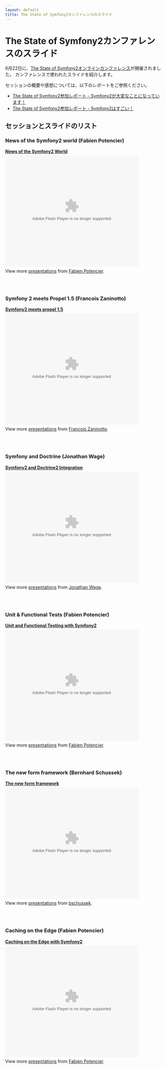 ```yaml
---
layout: default
title: The State of Symfony2カンファレンスのスライド
---
```


The State of Symfony2カンファレンスのスライド
==============================================

6月22日に、[The State of Symfony2オンラインカンファレンス](http://www.symfony-live.com/)が開催されました。
カンファレンスで使われたスライドを紹介します。

セッションの概要や感想については、以下のレポートをご参照ください。

- [The State of Symfony2参加レポート - Symfony2が大変なことになっています！](20100622-the-state-of-symfony2-1)
- [The State of Symfony2参加レポート - Symfony2はすごい！](20100623-the-state-of-symfony2-2)


セッションとスライドのリスト
----------------------------

### News of the Symfony2 world (Fabien Potencier)

<div style="width:425px" id="__ss_4599933"><strong style="display:block;margin:12px 0 4px"><a href="http://www.slideshare.net/fabpot/news-of-the-symfony2-world" title="News of the Symfony2 World">News of the Symfony2 World</a></strong><object id="__sse4599933" width="425" height="355"><param name="movie" value="http://static.slidesharecdn.com/swf/ssplayer2.swf?doc=news-100624020131-phpapp01&stripped_title=news-of-the-symfony2-world" /><param name="allowFullScreen" value="true"/><param name="allowScriptAccess" value="always"/><embed name="__sse4599933" src="http://static.slidesharecdn.com/swf/ssplayer2.swf?doc=news-100624020131-phpapp01&stripped_title=news-of-the-symfony2-world" type="application/x-shockwave-flash" allowscriptaccess="always" allowfullscreen="true" width="425" height="355"></embed></object><div style="padding:5px 0 12px">View more <a href="http://www.slideshare.net/">presentations</a> from <a href="http://www.slideshare.net/fabpot">Fabien Potencier</a>.</div></div>
<br />
<br />

### Symfony 2 meets Propel 1.5 (Francois Zaninotto)

<div style="width:425px" id="__ss_4591586"><strong style="display:block;margin:12px 0 4px"><a href="http://www.slideshare.net/francoisz/symfony2-meets-propel-15-4" title="Symfony2 meets propel 1.5">Symfony2 meets propel 1.5</a></strong><object id="__sse4591586" width="425" height="355"><param name="movie" value="http://static.slidesharecdn.com/swf/ssplayer2.swf?doc=symfony2meetspropel1-100623153033-phpapp02&stripped_title=symfony2-meets-propel-15-4" /><param name="allowFullScreen" value="true"/><param name="allowScriptAccess" value="always"/><embed name="__sse4591586" src="http://static.slidesharecdn.com/swf/ssplayer2.swf?doc=symfony2meetspropel1-100623153033-phpapp02&stripped_title=symfony2-meets-propel-15-4" type="application/x-shockwave-flash" allowscriptaccess="always" allowfullscreen="true" width="425" height="355"></embed></object><div style="padding:5px 0 12px">View more <a href="http://www.slideshare.net/">presentations</a> from <a href="http://www.slideshare.net/francoisz">Francois Zaninotto</a>.</div></div>
<br />
<br />


### Symfony and Doctrine (Jonathan Wage)

<div style="width:425px" id="__ss_4595260"><strong style="display:block;margin:12px 0 4px"><a href="http://www.slideshare.net/jwage/symfony2-and-doctrine2-integration" title="Symfony2 and Doctrine2 Integration">Symfony2 and Doctrine2 Integration</a></strong><object id="__sse4595260" width="425" height="355"><param name="movie" value="http://static.slidesharecdn.com/swf/ssplayer2.swf?doc=symfony2anddoctrine-100623202058-phpapp01&stripped_title=symfony2-and-doctrine2-integration" /><param name="allowFullScreen" value="true"/><param name="allowScriptAccess" value="always"/><embed name="__sse4595260" src="http://static.slidesharecdn.com/swf/ssplayer2.swf?doc=symfony2anddoctrine-100623202058-phpapp01&stripped_title=symfony2-and-doctrine2-integration" type="application/x-shockwave-flash" allowscriptaccess="always" allowfullscreen="true" width="425" height="355"></embed></object><div style="padding:5px 0 12px">View more <a href="http://www.slideshare.net/">presentations</a> from <a href="http://www.slideshare.net/jwage">Jonathan Wage</a>.</div></div>
<br />
<br />


### Unit & Functional Tests (Fabien Potencier)

<div style="width:425px" id="__ss_4599947"><strong style="display:block;margin:12px 0 4px"><a href="http://www.slideshare.net/fabpot/unit-and-functional-testing-with-symfony2" title="Unit and Functional Testing with Symfony2">Unit and Functional Testing with Symfony2</a></strong><object id="__sse4599947" width="425" height="355"><param name="movie" value="http://static.slidesharecdn.com/swf/ssplayer2.swf?doc=testing-100624020238-phpapp01&stripped_title=unit-and-functional-testing-with-symfony2" /><param name="allowFullScreen" value="true"/><param name="allowScriptAccess" value="always"/><embed name="__sse4599947" src="http://static.slidesharecdn.com/swf/ssplayer2.swf?doc=testing-100624020238-phpapp01&stripped_title=unit-and-functional-testing-with-symfony2" type="application/x-shockwave-flash" allowscriptaccess="always" allowfullscreen="true" width="425" height="355"></embed></object><div style="padding:5px 0 12px">View more <a href="http://www.slideshare.net/">presentations</a> from <a href="http://www.slideshare.net/fabpot">Fabien Potencier</a>.</div></div>
<br />
<br />


### The new form framework (Bernhard Schussek)

<div style="width:425px" id="__ss_4593800"><strong style="display:block;margin:12px 0 4px"><a href="http://www.slideshare.net/bschussek/the-new-form-framework" title="The new form framework">The new form framework</a></strong><object id="__sse4593800" width="425" height="355"><param name="movie" value="http://static.slidesharecdn.com/swf/ssplayer2.swf?doc=stateofsymfony2-forms-presentation-100623183822-phpapp02&stripped_title=the-new-form-framework" /><param name="allowFullScreen" value="true"/><param name="allowScriptAccess" value="always"/><embed name="__sse4593800" src="http://static.slidesharecdn.com/swf/ssplayer2.swf?doc=stateofsymfony2-forms-presentation-100623183822-phpapp02&stripped_title=the-new-form-framework" type="application/x-shockwave-flash" allowscriptaccess="always" allowfullscreen="true" width="425" height="355"></embed></object><div style="padding:5px 0 12px">View more <a href="http://www.slideshare.net/">presentations</a> from <a href="http://www.slideshare.net/bschussek">bschussek</a>.</div></div>
<br />
<br />


### Caching on the Edge (Fabien Potencier)

<div style="width:425px" id="__ss_4599971"><strong style="display:block;margin:12px 0 4px"><a href="http://www.slideshare.net/fabpot/caching-on-the-edge-with-symfony2" title="Caching on the Edge with Symfony2">Caching on the Edge with Symfony2</a></strong><object id="__sse4599971" width="425" height="355"><param name="movie" value="http://static.slidesharecdn.com/swf/ssplayer2.swf?doc=cache-100624020432-phpapp02&stripped_title=caching-on-the-edge-with-symfony2" /><param name="allowFullScreen" value="true"/><param name="allowScriptAccess" value="always"/><embed name="__sse4599971" src="http://static.slidesharecdn.com/swf/ssplayer2.swf?doc=cache-100624020432-phpapp02&stripped_title=caching-on-the-edge-with-symfony2" type="application/x-shockwave-flash" allowscriptaccess="always" allowfullscreen="true" width="425" height="355"></embed></object><div style="padding:5px 0 12px">View more <a href="http://www.slideshare.net/">presentations</a> from <a href="http://www.slideshare.net/fabpot">Fabien Potencier</a>.</div></div>

